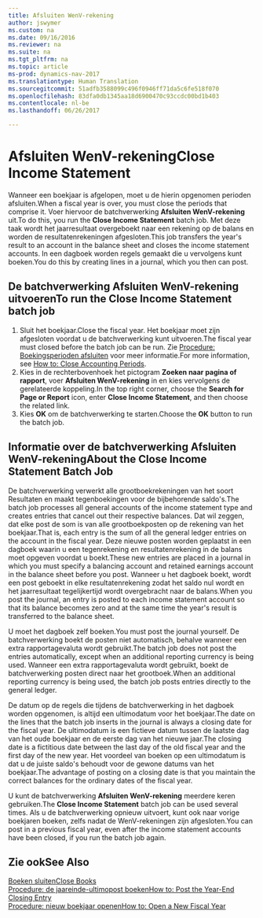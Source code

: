 ```yaml
---
title: Afsluiten WenV-rekening
author: jswymer
ms.custom: na
ms.date: 09/16/2016
ms.reviewer: na
ms.suite: na
ms.tgt_pltfrm: na
ms.topic: article
ms-prod: dynamics-nav-2017
ms.translationtype: Human Translation
ms.sourcegitcommit: 51adfb3588099c496f0946ff71da5c6fe518f070
ms.openlocfilehash: 83dfa0db1345aa18d6900470c93ccdc00bd1b403
ms.contentlocale: nl-be
ms.lasthandoff: 06/26/2017

---
```

# <a name="close-income-statement"></a><span data-ttu-id="103a0-102">Afsluiten WenV-rekening</span><span class="sxs-lookup"><span data-stu-id="103a0-102">Close Income Statement</span></span>
<span data-ttu-id="103a0-103">Wanneer een boekjaar is afgelopen, moet u de hierin opgenomen perioden afsluiten.</span><span class="sxs-lookup"><span data-stu-id="103a0-103">When a fiscal year is over, you must close the periods that comprise it.</span></span> <span data-ttu-id="103a0-104">Voer hiervoor de batchverwerking **Afsluiten WenV-rekening** uit.</span><span class="sxs-lookup"><span data-stu-id="103a0-104">To do this, you run the **Close Income Statement** batch job.</span></span> <span data-ttu-id="103a0-105">Met deze taak wordt het jaarresultaat overgeboekt naar een rekening op de balans en worden de resultatenrekeningen afgesloten.</span><span class="sxs-lookup"><span data-stu-id="103a0-105">This job transfers the year's result to an account in the balance sheet and closes the income statement accounts.</span></span> <span data-ttu-id="103a0-106">In een dagboek worden regels gemaakt die u vervolgens kunt boeken.</span><span class="sxs-lookup"><span data-stu-id="103a0-106">You do this by creating lines in a journal, which you then can post.</span></span>

## <a name="to-run-the-close-income-statement-batch-job"></a><span data-ttu-id="103a0-107">De batchverwerking Afsluiten WenV-rekening uitvoeren</span><span class="sxs-lookup"><span data-stu-id="103a0-107">To run the Close Income Statement batch job</span></span>
1. <span data-ttu-id="103a0-108">Sluit het boekjaar.</span><span class="sxs-lookup"><span data-stu-id="103a0-108">Close the fiscal year.</span></span> <span data-ttu-id="103a0-109">Het boekjaar moet zijn afgesloten voordat u de batchverwerking kunt uitvoeren.</span><span class="sxs-lookup"><span data-stu-id="103a0-109">The fiscal year must closed before the batch job can be run.</span></span> <span data-ttu-id="103a0-110">Zie [Procedure: Boekingsperioden afsluiten](year-close-account-periods.md) voor meer informatie.</span><span class="sxs-lookup"><span data-stu-id="103a0-110">For more information, see [How to: Close Accounting Periods](year-close-account-periods.md).</span></span>
2. <span data-ttu-id="103a0-111">Kies in de rechterbovenhoek het pictogram **Zoeken naar pagina of rapport**, voer **Afsluiten WenV-rekening** in en kies vervolgens de gerelateerde koppeling.</span><span class="sxs-lookup"><span data-stu-id="103a0-111">In the top right corner, choose the **Search for Page or Report** icon, enter **Close Income Statement**, and then choose the related link.</span></span>
3. <span data-ttu-id="103a0-112">Kies **OK** om de batchverwerking te starten.</span><span class="sxs-lookup"><span data-stu-id="103a0-112">Choose the **OK** button to run the batch job.</span></span>

## <a name="about-the-close-income-statement-batch-job"></a><span data-ttu-id="103a0-113">Informatie over de batchverwerking Afsluiten WenV-rekening</span><span class="sxs-lookup"><span data-stu-id="103a0-113">About the Close Income Statement Batch Job</span></span>
<span data-ttu-id="103a0-114">De batchverwerking verwerkt alle grootboekrekeningen van het soort Resultaten en maakt tegenboekingen voor de bijbehorende saldo's.</span><span class="sxs-lookup"><span data-stu-id="103a0-114">The batch job processes all general accounts of the income statement type and creates entries that cancel out their respective balances.</span></span> <span data-ttu-id="103a0-115">Dat wil zeggen, dat elke post de som is van alle grootboekposten op de rekening van het boekjaar.</span><span class="sxs-lookup"><span data-stu-id="103a0-115">That is, each entry is the sum of all the general ledger entries on the account in the fiscal year.</span></span> <span data-ttu-id="103a0-116">Deze nieuwe posten worden geplaatst in een dagboek waarin u een tegenrekening en resultatenrekening in de balans moet opgeven voordat u boekt.</span><span class="sxs-lookup"><span data-stu-id="103a0-116">These new entries are placed in a journal in which you must specify a balancing account and retained earnings account in the balance sheet before you post.</span></span> <span data-ttu-id="103a0-117">Wanneer u het dagboek boekt, wordt een post geboekt in elke resultatenrekening zodat het saldo nul wordt en het jaarresultaat tegelijkertijd wordt overgebracht naar de balans.</span><span class="sxs-lookup"><span data-stu-id="103a0-117">When you post the journal, an entry is posted to each income statement account so that its balance becomes zero and at the same time the year's result is transferred to the balance sheet.</span></span>

<span data-ttu-id="103a0-118">U moet het dagboek zelf boeken.</span><span class="sxs-lookup"><span data-stu-id="103a0-118">You must post the journal yourself.</span></span> <span data-ttu-id="103a0-119">De batchverwerking boekt de posten niet automatisch, behalve wanneer een extra rapportagevaluta wordt gebruikt.</span><span class="sxs-lookup"><span data-stu-id="103a0-119">The batch job does not post the entries automatically, except when an additional reporting currency is being used.</span></span> <span data-ttu-id="103a0-120">Wanneer een extra rapportagevaluta wordt gebruikt, boekt de batchverwerking posten direct naar het grootboek.</span><span class="sxs-lookup"><span data-stu-id="103a0-120">When an additional reporting currency is being used, the batch job posts entries directly to the general ledger.</span></span>

<span data-ttu-id="103a0-121">De datum op de regels die tijdens de batchverwerking in het dagboek worden opgenomen, is altijd een ultimodatum voor het boekjaar.</span><span class="sxs-lookup"><span data-stu-id="103a0-121">The date on the lines that the batch job inserts in the journal is always a closing date for the fiscal year.</span></span> <span data-ttu-id="103a0-122">De ultimodatum is een fictieve datum tussen de laatste dag van het oude boekjaar en de eerste dag van het nieuwe jaar.</span><span class="sxs-lookup"><span data-stu-id="103a0-122">The closing date is a fictitious date between the last day of the old fiscal year and the first day of the new year.</span></span> <span data-ttu-id="103a0-123">Het voordeel van boeken op een ultimodatum is dat u de juiste saldo's behoudt voor de gewone datums van het boekjaar.</span><span class="sxs-lookup"><span data-stu-id="103a0-123">The advantage of posting on a closing date is that you maintain the correct balances for the ordinary dates of the fiscal year.</span></span>

<span data-ttu-id="103a0-124">U kunt de batchverwerking **Afsluiten WenV-rekening** meerdere keren gebruiken.</span><span class="sxs-lookup"><span data-stu-id="103a0-124">The **Close Income Statement** batch job can be used several times.</span></span> <span data-ttu-id="103a0-125">Als u de batchverwerking opnieuw uitvoert, kunt ook naar vorige boekjaren boeken, zelfs nadat de WenV-rekeningen zijn afgesloten.</span><span class="sxs-lookup"><span data-stu-id="103a0-125">You can post in a previous fiscal year, even after the income statement accounts have been closed, if you run the batch job again.</span></span>

## <a name="see-also"></a><span data-ttu-id="103a0-126">Zie ook</span><span class="sxs-lookup"><span data-stu-id="103a0-126">See Also</span></span>
[<span data-ttu-id="103a0-127">Boeken sluiten</span><span class="sxs-lookup"><span data-stu-id="103a0-127">Close Books</span></span>](year-close-books.md)  
[<span data-ttu-id="103a0-128">Procedure: de jaareinde-ultimopost boeken</span><span class="sxs-lookup"><span data-stu-id="103a0-128">How to: Post the Year-End Closing Entry</span></span>](year-how-post-year-end-close-entry.md)  
[<span data-ttu-id="103a0-129">Procedure: nieuw boekjaar openen</span><span class="sxs-lookup"><span data-stu-id="103a0-129">How to: Open a New Fiscal Year</span></span>](finance-setup-how-open-new-fiscal-year.md)

